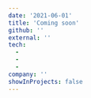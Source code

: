 ```yaml
---
date: '2021-06-01'
title: 'Coming soon'
github: ''
external: ''
tech:
  - 
  - 
  - 
company: ''
showInProjects: false
---
```


